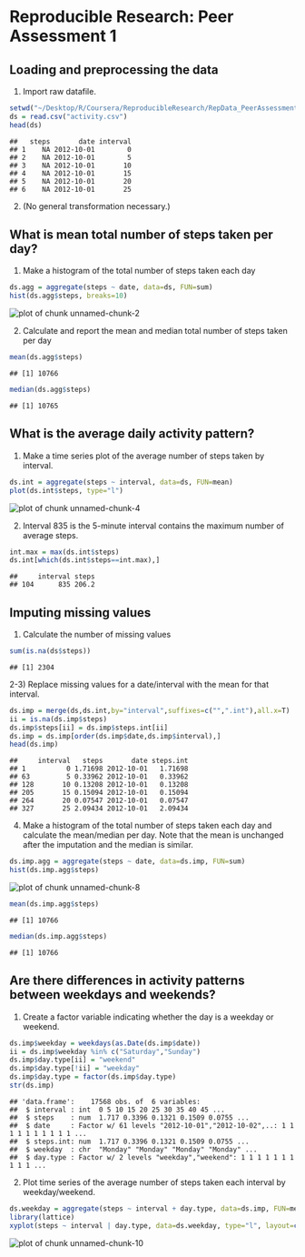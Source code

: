 # Reproducible Research: Peer Assessment 1


## Loading and preprocessing the data

1) Import raw datafile.


```r
setwd("~/Desktop/R/Coursera/ReproducibleResearch/RepData_PeerAssessment1")
ds = read.csv("activity.csv")
head(ds)
```

```
##   steps       date interval
## 1    NA 2012-10-01        0
## 2    NA 2012-10-01        5
## 3    NA 2012-10-01       10
## 4    NA 2012-10-01       15
## 5    NA 2012-10-01       20
## 6    NA 2012-10-01       25
```

2)  (No general transformation necessary.)

## What is mean total number of steps taken per day?

1)  Make a histogram of the total number of steps taken each day


```r
ds.agg = aggregate(steps ~ date, data=ds, FUN=sum)
hist(ds.agg$steps, breaks=10)
```

![plot of chunk unnamed-chunk-2](figure/unnamed-chunk-2.png) 

2)  Calculate and report the mean and median total number of steps taken per day


```r
mean(ds.agg$steps)
```

```
## [1] 10766
```

```r
median(ds.agg$steps)
```

```
## [1] 10765
```

## What is the average daily activity pattern?

1)  Make a time series plot of the average number of steps taken by interval.


```r
ds.int = aggregate(steps ~ interval, data=ds, FUN=mean)
plot(ds.int$steps, type="l")
```

![plot of chunk unnamed-chunk-4](figure/unnamed-chunk-4.png) 

2)  Interval 835 is the 5-minute interval contains the maximum number of average steps.


```r
int.max = max(ds.int$steps)
ds.int[which(ds.int$steps==int.max),]
```

```
##     interval steps
## 104      835 206.2
```

## Imputing missing values

1) Calculate the number of missing values


```r
sum(is.na(ds$steps))
```

```
## [1] 2304
```

2-3)  Replace missing values for a date/interval with the mean for that interval.


```r
ds.imp = merge(ds,ds.int,by="interval",suffixes=c("",".int"),all.x=T)
ii = is.na(ds.imp$steps)
ds.imp$steps[ii] = ds.imp$steps.int[ii]
ds.imp = ds.imp[order(ds.imp$date,ds.imp$interval),]
head(ds.imp)
```

```
##     interval   steps       date steps.int
## 1          0 1.71698 2012-10-01   1.71698
## 63         5 0.33962 2012-10-01   0.33962
## 128       10 0.13208 2012-10-01   0.13208
## 205       15 0.15094 2012-10-01   0.15094
## 264       20 0.07547 2012-10-01   0.07547
## 327       25 2.09434 2012-10-01   2.09434
```

4)  Make a histogram of the total number of steps taken each day and calculate the mean/median per day.  Note that the mean is unchanged after the imputation and the median is similar.


```r
ds.imp.agg = aggregate(steps ~ date, data=ds.imp, FUN=sum)
hist(ds.imp.agg$steps)
```

![plot of chunk unnamed-chunk-8](figure/unnamed-chunk-8.png) 

```r
mean(ds.imp.agg$steps)
```

```
## [1] 10766
```

```r
median(ds.imp.agg$steps)
```

```
## [1] 10766
```

## Are there differences in activity patterns between weekdays and weekends?

1)  Create a factor variable indicating whether the day is a weekday or weekend.


```r
ds.imp$weekday = weekdays(as.Date(ds.imp$date))
ii = ds.imp$weekday %in% c("Saturday","Sunday")
ds.imp$day.type[ii] = "weekend"
ds.imp$day.type[!ii] = "weekday"
ds.imp$day.type = factor(ds.imp$day.type)
str(ds.imp)
```

```
## 'data.frame':	17568 obs. of  6 variables:
##  $ interval : int  0 5 10 15 20 25 30 35 40 45 ...
##  $ steps    : num  1.717 0.3396 0.1321 0.1509 0.0755 ...
##  $ date     : Factor w/ 61 levels "2012-10-01","2012-10-02",..: 1 1 1 1 1 1 1 1 1 1 ...
##  $ steps.int: num  1.717 0.3396 0.1321 0.1509 0.0755 ...
##  $ weekday  : chr  "Monday" "Monday" "Monday" "Monday" ...
##  $ day.type : Factor w/ 2 levels "weekday","weekend": 1 1 1 1 1 1 1 1 1 1 ...
```


2) Plot time series of the average number of steps taken each interval by weekday/weekend.


```r
ds.weekday = aggregate(steps ~ interval + day.type, data=ds.imp, FUN=mean)
library(lattice)
xyplot(steps ~ interval | day.type, data=ds.weekday, type="l", layout=c(1,2))
```

![plot of chunk unnamed-chunk-10](figure/unnamed-chunk-10.png) 

